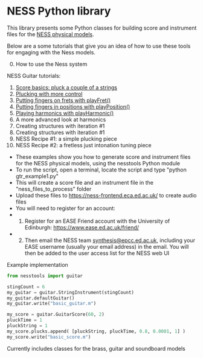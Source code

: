# NESS Python library

This library presents some Python classes for building score and instrument files for the [NESS physical models](http://ness.music.ed.ac.uk).

Below are a some tutorials that give you an idea of how to use these tools for engaging with the Ness models.

0. How to use the Ness system

NESS Guitar tutorials:
1. [Score basics: pluck a couple of a strings](https://tommmmudd.github.io/ness-tools/tutorial1)
2. [Plucking with more control](https://tommmmudd.github.io/ness-tools/tutorial2)
3. [Putting fingers on frets with playFret()](https://tommmmudd.github.io/ness-tools/tutorial3)
4. [Putting fingers in positions with playPosition()](https://tommmmudd.github.io/ness-tools/tutorial4)
5. [Playing harmonics with playHarmonic()](https://tommmmudd.github.io/ness-tools/tutorial5)
6. A more advanced look at harmonics
7. Creating structures with iteration #1
8. Creating structures with iteration #1
9. NESS Recipe #1: a simple plucking piece
10. NESS Recipe #2: a fretless just intonation tuning piece

- These examples show you how to generate score and instrument files for the NESS physical models, using the nesstools Python module
- To run the script, open a terminal, locate the script and type "python gtr_example1.py"
- This will create a score file and an instrument file in the "ness_files_to_process" folder
- Upload these files to https://ness-frontend.eca.ed.ac.uk/ to create audio files
- You will need to register for an account:
- 1) Register for an EASE Friend account with the University of Edinburgh: https://www.ease.ed.ac.uk/friend/
- 2) Then email the NESS team synthesis@epcc.ed.ac.uk, including your EASE username (usually your email address) in the email.  You will then be added to the user access list for the NESS web UI


Example implementation

```python
from nesstools import guitar

stingCount = 6
my_guitar = guitar.StringInstrument(stingCount)
my_guitar.defaultGuitar()
my_guitar.write("basic_guitar.m")

my_score = guitar.GuitarScore(60, 2)       
pluckTime = 1
pluckString = 1
my_score.plucks.append( [pluckString, pluckTime, 0.8, 0.0001, 1] )
my_score.write("basic_score.m")
```

Currently includes classes for the brass, guitar and soundboard models
